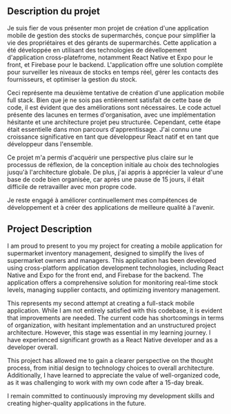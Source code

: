 ## Description du projet

Je suis fier de vous présenter mon projet de création d'une application mobile de gestion des stocks de supermarchés, conçue pour simplifier la vie des propriétaires et des gérants de supermarchés. Cette application a été développée en utilisant des technologies de dévellopement d'application cross-platefrome, notamment React Native et Expo pour le front, et Firebase pour le backend. L'application offre une solution complète pour surveiller les niveaux de stocks en temps réel, gérer les contacts des fournisseurs, et optimiser la gestion du stock. 

Ceci représente ma deuxième tentative de création d'une application mobile full stack. Bien que je ne sois pas entièrement satisfait de cette base de code, il est évident que des améliorations sont nécessaires. Le code actuel présente des lacunes en termes d'organisation, avec une implémentation hésitante et une architecture projet peu structurée. Cependant, cette étape était essentielle dans mon parcours d'apprentissage. J'ai connu une croissance significative en tant que développeur React natif et en tant que développeur dans l'ensemble.

Ce projet m'a permis d'acquérir une perspective plus claire sur le processus de réflexion, de la conception initiale au choix des technologies jusqu'à l'architecture globale. De plus, j'ai appris à apprécier la valeur d'une base de code bien organisée, car après une pause de 15 jours, il était difficile de retravailler avec mon propre code.

Je reste engagé à améliorer continuellement mes compétences de développement et à créer des applications de meilleure qualité à l'avenir.

## Project Description

I am proud to present to you my project for creating a mobile application for supermarket inventory management, designed to simplify the lives of supermarket owners and managers. This application has been developed using cross-platform application development technologies, including React Native and Expo for the front end, and Firebase for the backend. The application offers a comprehensive solution for monitoring real-time stock levels, managing supplier contacts, and optimizing inventory management.

This represents my second attempt at creating a full-stack mobile application. While I am not entirely satisfied with this codebase, it is evident that improvements are needed. The current code has shortcomings in terms of organization, with hesitant implementation and an unstructured project architecture. However, this stage was essential in my learning journey. I have experienced significant growth as a React Native developer and as a developer overall.

This project has allowed me to gain a clearer perspective on the thought process, from initial design to technology choices to overall architecture. Additionally, I have learned to appreciate the value of well-organized code, as it was challenging to work with my own code after a 15-day break.

I remain committed to continuously improving my development skills and creating higher-quality applications in the future.
